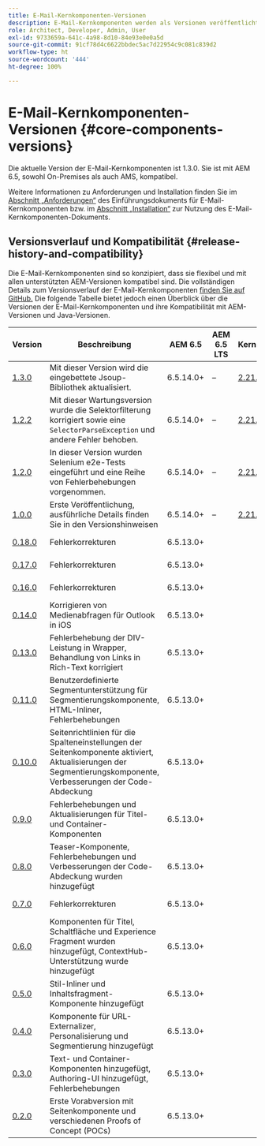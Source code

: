 ```yaml
---
title: E-Mail-Kernkomponenten-Versionen
description: E-Mail-Kernkomponenten werden als Versionen veröffentlicht.
role: Architect, Developer, Admin, User
exl-id: 9733659a-641c-4a98-8d10-84e93e0e0a5d
source-git-commit: 91cf78d4c6622bbdec5ac7d22954c9c081c839d2
workflow-type: ht
source-wordcount: '444'
ht-degree: 100%

---
```



# E-Mail-Kernkomponenten-Versionen {#core-components-versions}

Die aktuelle Version der E-Mail-Kernkomponenten ist 1.3.0. Sie ist mit AEM 6.5, sowohl On-Premises als auch AMS, kompatibel.

Weitere Informationen zu Anforderungen und Installation finden Sie im [Abschnitt „Anforderungen“](/help/email/introduction.md#requirements) des Einführungsdokuments für E-Mail-Kernkomponenten bzw. im [Abschnitt „Installation“](/help/email/using.md#installing-the-email-core-components) zur Nutzung des E-Mail-Kernkomponenten-Dokuments.

## Versionsverlauf und Kompatibilität {#release-history-and-compatibility}

Die E-Mail-Kernkomponenten sind so konzipiert, dass sie flexibel und mit allen unterstützten AEM-Versionen kompatibel sind. Die vollständigen Details zum Versionsverlauf der E-Mail-Kernkomponenten [finden Sie auf GitHub.](https://github.com/adobe/aem-core-email-components/releases) Die folgende Tabelle bietet jedoch einen Überblick über die Versionen der E-Mail-Kernkomponenten und ihre Kompatibilität mit AEM-Versionen und Java-Versionen.

| Version | Beschreibung | AEM 6.5 | AEM 6.5 LTS | Kernkomponenten | Java | Veröffentlichungsdatum |
|---|---|---|---|---|---|---|
| [1.3.0](https://github.com/adobe/aem-core-email-components/releases/tag/core.email.components.reactor-1.3.0) | Mit dieser Version wird die eingebettete Jsoup-Bibliothek aktualisiert. | 6.5.14.0+ | – | [2.21.2+](/help/versions.md) | 8, 11 | 28. Juni 2024 |
| [1.2.2](https://github.com/adobe/aem-core-email-components/releases/tag/core.email.components.reactor-1.2.2) | Mit dieser Wartungsversion wurde die Selektorfilterung korrigiert sowie eine `SelectorParseException` und andere Fehler behoben. | 6.5.14.0+ | – | [2.21.2+](/help/versions.md) | 8, 11 | 24. Mai 2023 |
| [1.2.0](https://github.com/adobe/aem-core-email-components/releases/tag/core.email.components.reactor-1.2.0) | In dieser Version wurden Selenium e2e-Tests eingeführt und eine Reihe von Fehlerbehebungen vorgenommen. | 6.5.14.0+ | – | [2.21.2+](/help/versions.md) | 8, 11 | 29. November 2022 |
| [1.0.0](https://github.com/adobe/aem-core-email-components/releases/tag/core.email.components.reactor-1.0.0) | Erste Veröffentlichung, ausführliche Details finden Sie in den Versionshinweisen | 6.5.14.0+ | – | [2.21.2+](/help/versions.md) | 8, 11 | 29. November 2022 |
| [0.18.0](https://github.com/adobe/aem-core-email-components/releases/tag/v0.18.0) | Fehlerkorrekturen | 6.5.13.0+ |  |  | 8, 11 | 30. September 2022 |
| [0.17.0](https://github.com/adobe/aem-core-email-components/releases/tag/v0.17.0) | Fehlerkorrekturen | 6.5.13.0+ |  |  | 8, 11 | 27. September 2022 |
| [0.16.0](https://github.com/adobe/aem-core-email-components/releases/tag/v0.16.0) | Fehlerkorrekturen | 6.5.13.0+ |  |  | 8, 11 | 14. September 2022 |
| [0.14.0](https://github.com/adobe/aem-core-email-components/releases/tag/v0.14.0) | Korrigieren von Medienabfragen für Outlook in iOS | 6.5.13.0+ |  |  | 8, 11 | 8. August 2022 |
| [0.13.0](https://github.com/adobe/aem-core-email-components/releases/tag/v0.13.0) | Fehlerbehebung der DIV-Leistung in Wrapper, Behandlung von Links in Rich-Text korrigiert | 6.5.13.0+ |  |  | 8, 11 | 27. Juli 2022 |
| [0.11.0](https://github.com/adobe/aem-core-email-components/releases/tag/v0.11.0) | Benutzerdefinierte Segmentunterstützung für Segmentierungskomponente, HTML-Inliner, Fehlerbehebungen | 6.5.13.0+ |  |  | 8, 11 | 6. Juli 2022 |
| [0.10.0](https://github.com/adobe/aem-core-email-components/releases/tag/v0.10.0) | Seitenrichtlinien für die Spalteneinstellungen der Seitenkomponente aktiviert, Aktualisierungen der Segmentierungskomponente, Verbesserungen der Code-Abdeckung | 6.5.13.0+ |  |  | 8, 11 | 15. Juni 2022 |
| [0.9.0](https://github.com/adobe/aem-core-email-components/releases/tag/v0.9.0) | Fehlerbehebungen und Aktualisierungen für Titel- und Container-Komponenten | 6.5.13.0+ |  |  | 8, 11 | 1. Juni 2022 |
| [0.8.0](https://github.com/adobe/aem-core-email-components/releases/tag/v0.8.0) | Teaser-Komponente, Fehlerbehebungen und Verbesserungen der Code-Abdeckung wurden hinzugefügt | 6.5.13.0+ |  |  | 8, 11 | 19. Mai 2022 |
| [0.7.0](https://github.com/adobe/aem-core-email-components/releases/tag/v0.7.0) | Fehlerkorrekturen | 6.5.13.0+ |  |  | 8, 11 | 4. Mai 2022 |
| [0.6.0](https://github.com/adobe/aem-core-email-components/releases/tag/v0.6.0) | Komponenten für Titel, Schaltfläche und Experience Fragment wurden hinzugefügt, ContextHub-Unterstützung wurde hinzugefügt | 6.5.13.0+ |  |  | 8, 11 | 20. April 2022 |
| [0.5.0](https://github.com/adobe/aem-core-email-components/releases/tag/v0.5.0) | Stil-Inliner und Inhaltsfragment-Komponente hinzugefügt | 6.5.13.0+ |  |  | 8, 11 | 7. April 2022 |
| [0.4.0](https://github.com/adobe/aem-core-email-components/releases/tag/v0.4.0) | Komponente für URL-Externalizer, Personalisierung und Segmentierung hinzugefügt | 6.5.13.0+ |  |  | 8, 11 | 23. März 2022 |
| [0.3.0](https://github.com/adobe/aem-core-email-components/releases/tag/v0.3.0) | Text- und Container-Komponenten hinzugefügt, Authoring-UI hinzugefügt, Fehlerbehebungen | 6.5.13.0+ |  |  | 8, 11 | 9. März 2022 |
| [0.2.0](https://github.com/adobe/aem-core-email-components/releases/tag/v0.2.0) | Erste Vorabversion mit Seitenkomponente und verschiedenen Proofs of Concept (POCs) | 6.5.13.0+ |  |  | 8, 11 | 24. Februar 2022 |
